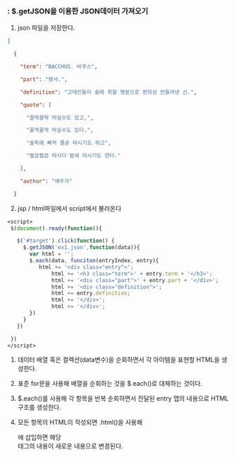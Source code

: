 ###  : $.getJSON을 이용한 JSON데이터 가져오기 

1. json 파일을 저장한다. 
```json
[

  {

    "term": "BACCHUS. 바쿠스",

    "part": "명사.",

    "definition": "고대인들이 술에 취할 명분으로 편의상 만들어낸 신.",

    "quote": [

      "꼴딱꼴딱 마실수도 있고,",

      "꿀꺽꿀꺽 마실수도 있다.",

      "술독에 빠져 줄곧 마시기도 하고",

      "찔끔찔끔 마시다 밤새 마시기도 한다."

    ],

    "author": "애주가"

  }
```

2. jsp / html파일에서 script에서 불러온다 
```jsp
<script>
 $(document).ready(function(){

   $('#target').click(function() {
     $.getJSON('ex1.json',function(data)){
       var html = '';
       $.each(data, funciton(entryIndex, entry){
          html += '<div class="entry">';
	    	  html += '<h3 class="term">' + entry.term + '</h3>';
	    	  html += '<div class="part">' + entry.part + '</div>';
	    	  html += '<div class="definition">';
	    	  html += entry.definition;
	    	  html += '</div>';
	    	  html += '</div>';
       })
     }
   })

 })
</script>
```

1) 데이터 배열 혹은 컬렉션(data변수)을 순회하면서 각 아이템을 표현할 HTML을 생성한다.

2) 표준 for문을 사용해 배열을 순회하는 것을 $.each()로 대체하는 것이다.

3) $.each()를 사용해 각 항목을 반복 순회하면서 전달된 entry 맵의 내용으로 HTML 구조를 생성한다.

4) 모든 항목의 HTML이 작성되면 .html()을 사용해 <div id="dictionary">에 삽입하면 해당 <div>태그의 내용이 새로운 내용으로 변경된다.